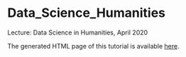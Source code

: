 # Data_Science_Humanities
Lecture: Data Science in Humanities, April 2020

The generated HTML page of this tutorial is available [here](https://petergilles.github.io/Data_Science_Humanities/index.nb.html).
